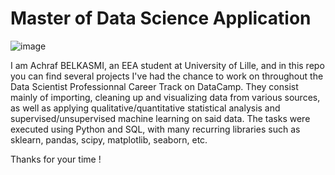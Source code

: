 # Master of Data Science Application

![image](https://github.com/abksm/Data-Science-Projects/assets/149950882/0e78eda9-3a8b-4035-8be9-566100c033e9)


I am Achraf BELKASMI, an EEA student at University of Lille, and in this repo you can find several projects I've had the chance to work on throughout the Data Scientist Professionnal Career Track on DataCamp. They consist mainly of importing, cleaning up and visualizing data from various sources, as well as  applying qualitative/quantitative statistical analysis and supervised/unsupervised machine learning on said data. The tasks were executed using Python and SQL, with many recurring libraries such as sklearn, pandas, scipy, matplotlib, seaborn, etc. 

Thanks for your time !
